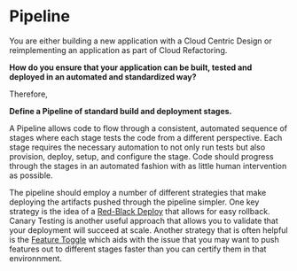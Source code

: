 Pipeline
===

You are either building a new application with a Cloud Centric Design or reimplementing an application as part of Cloud Refactoring.

**How do you ensure that your application can be built, tested and deployed in an automated and standardized way?**

Therefore,

**Define a Pipeline of standard build and deployment stages.**

A Pipeline allows code to flow through a consistent, automated sequence of stages where each stage tests the code from a different perspective. Each stage requires the necessary automation to not only run tests but also provision, deploy, setup, and configure the stage. Code should progress through the stages in an automated fashion with as little human intervention as possible.

The pipeline should employ a number of different strategies that make deploying the artifacts pushed through the pipeline simpler.  One key strategy is the idea of a [Red-Black Deploy](Red-Black-Deploy.md) that allows for easy rollback.  Canary Testing is another useful approach that allows you to validate that your deployment will succeed at scale.  Another strategy that is often helpful is the [Feature Toggle](Feature-Toggle.md) which aids with the issue that you may want to push features out to different stages faster than you can certify them in that environnment.
